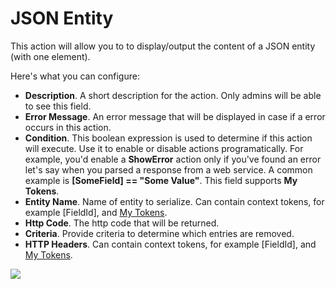 # JSON Entity

This action will allow you to to display/output the content of a JSON entity \(with one element\).

Here's what you can configure:

* **Description**. A short description for the action. Only admins will be able to see this field.
* **Error Message**. An error message that will be displayed in case if a error occurs in this action.
* **Condition**. This boolean expression is used to determine if this action will execute. Use it to enable or disable actions programatically. For example, you'd enable a **ShowError** action only if you've found an error let's say when you parsed a response from a web service. A common example is **\[SomeField\] == "Some Value"**. This field supports **My Tokens**.
* **Entity Name**. Name of entity to serialize. Can contain context tokens, for example \[FieldId\], and [My Tokens](/my-tokens/index.html).
* **Http Code**. The http code that will be returned.
* **Criteria**. Provide criteria to determine which entries are removed.
* **HTTP Headers**. Can contain context tokens, for example \[FieldId\], and [My Tokens](/my-tokens/index.html).

![](http://static.dnnsharp.com/documentation/output_json_entity.png)